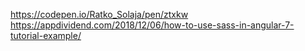 https://codepen.io/Ratko_Solaja/pen/ztxkw
https://appdividend.com/2018/12/06/how-to-use-sass-in-angular-7-tutorial-example/